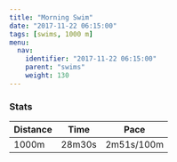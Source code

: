 ```yaml
---
title: "Morning Swim"
date: "2017-11-22 06:15:00"
tags: [swims, 1000 m]
menu:
  nav:
    identifier: "2017-11-22 06:15:00"
    parent: "swims"
    weight: 130
---
```


### Stats

| Distance | Time | Pace |
|----------|------|------|
|1000m|28m30s|2m51s/100m|
